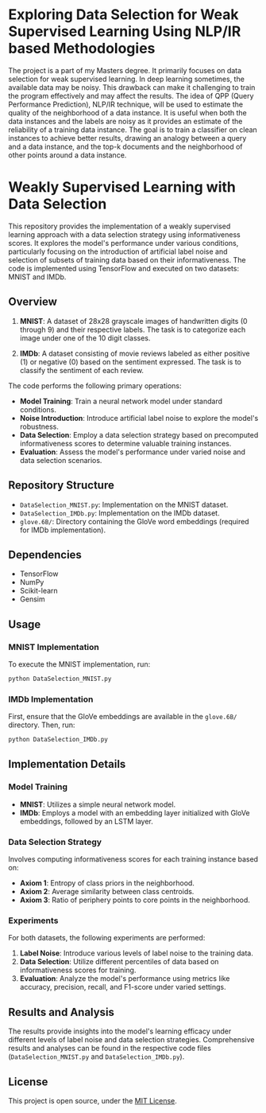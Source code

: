 # Exploring Data Selection for Weak Supervised Learning Using NLP/IR based Methodologies
The project is a part of my Masters degree. It primarily focuses on data selection for weak supervised learning. In deep learning sometimes, the available data may be noisy. This drawback can make it challenging to train the program effectively and may affect the results. The idea of QPP (Query Performance Prediction), NLP/IR technique, will be used to estimate the quality of the neighborhood of a data instance. It is useful when both the data instances and the labels are noisy as it provides an estimate of the reliability of a training data instance. The goal is to train a classifier on clean instances to achieve better results, drawing an analogy between a query and a data instance, and the top-k documents and the neighborhood of other points around a data instance.

# Weakly Supervised Learning with Data Selection

This repository provides the implementation of a weakly supervised learning approach with a data selection strategy using informativeness scores. It explores the model's performance under various conditions, particularly focusing on the introduction of artificial label noise and selection of subsets of training data based on their informativeness. The code is implemented using TensorFlow and executed on two datasets: MNIST and IMDb.

## Overview

1. **MNIST**: A dataset of 28x28 grayscale images of handwritten digits (0 through 9) and their respective labels. The task is to categorize each image under one of the 10 digit classes.
   
2. **IMDb**: A dataset consisting of movie reviews labeled as either positive (1) or negative (0) based on the sentiment expressed. The task is to classify the sentiment of each review.

The code performs the following primary operations:

- **Model Training**: Train a neural network model under standard conditions.
- **Noise Introduction**: Introduce artificial label noise to explore the model's robustness.
- **Data Selection**: Employ a data selection strategy based on precomputed informativeness scores to determine valuable training instances.
- **Evaluation**: Assess the model's performance under varied noise and data selection scenarios.

## Repository Structure

- `DataSelection_MNIST.py`: Implementation on the MNIST dataset.
- `DataSelection_IMDb.py`: Implementation on the IMDb dataset.
- `glove.6B/`: Directory containing the GloVe word embeddings (required for IMDb implementation).

## Dependencies

- TensorFlow
- NumPy
- Scikit-learn
- Gensim

## Usage

### MNIST Implementation

To execute the MNIST implementation, run:

```bash
python DataSelection_MNIST.py
```

### IMDb Implementation

First, ensure that the GloVe embeddings are available in the `glove.6B/` directory. Then, run:

```bash
python DataSelection_IMDb.py
```

## Implementation Details

### Model Training

- **MNIST**: Utilizes a simple neural network model.
- **IMDb**: Employs a model with an embedding layer initialized with GloVe embeddings, followed by an LSTM layer.

### Data Selection Strategy

Involves computing informativeness scores for each training instance based on:

- **Axiom 1**: Entropy of class priors in the neighborhood.
- **Axiom 2**: Average similarity between class centroids.
- **Axiom 3**: Ratio of periphery points to core points in the neighborhood.

### Experiments

For both datasets, the following experiments are performed:

1. **Label Noise**: Introduce various levels of label noise to the training data.
2. **Data Selection**: Utilize different percentiles of data based on informativeness scores for training.
3. **Evaluation**: Analyze the model's performance using metrics like accuracy, precision, recall, and F1-score under varied settings.

## Results and Analysis

The results provide insights into the model's learning efficacy under different levels of label noise and data selection strategies. Comprehensive results and analyses can be found in the respective code files (`DataSelection_MNIST.py` and `DataSelection_IMDb.py`).

## License

This project is open source, under the [MIT License](LICENSE).


